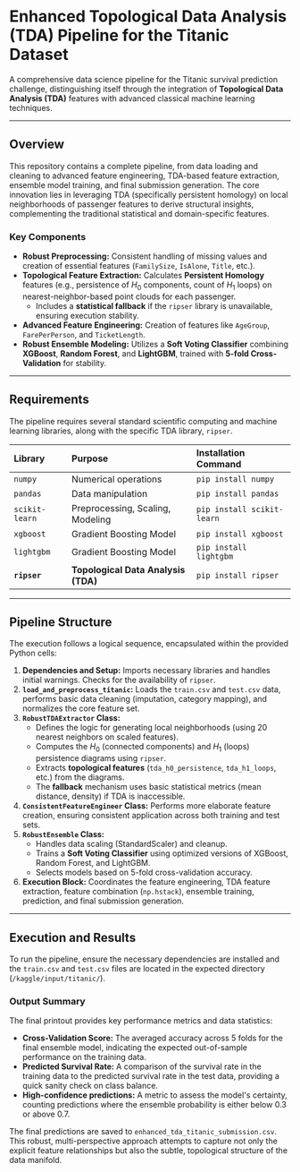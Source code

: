 # Enhanced Topological Data Analysis (TDA) Pipeline for the Titanic Dataset

A comprehensive data science pipeline for the Titanic survival prediction challenge, distinguishing itself through the integration of **Topological Data Analysis (TDA)** features with advanced classical machine learning techniques.

---

## Overview

This repository contains a complete pipeline, from data loading and cleaning to advanced feature engineering, TDA-based feature extraction, ensemble model training, and final submission generation. The core innovation lies in leveraging TDA (specifically persistent homology) on local neighborhoods of passenger features to derive structural insights, complementing the traditional statistical and domain-specific features.

### Key Components

* **Robust Preprocessing:** Consistent handling of missing values and creation of essential features (`FamilySize`, `IsAlone`, `Title`, etc.).
* **Topological Feature Extraction:** Calculates **Persistent Homology** features (e.g., persistence of $H_0$ components, count of $H_1$ loops) on nearest-neighbor-based point clouds for each passenger.
    * Includes a **statistical fallback** if the `ripser` library is unavailable, ensuring execution stability.
* **Advanced Feature Engineering:** Creation of features like `AgeGroup`, `FarePerPerson`, and `TicketLength`.
* **Robust Ensemble Modeling:** Utilizes a **Soft Voting Classifier** combining **XGBoost**, **Random Forest**, and **LightGBM**, trained with **5-fold Cross-Validation** for stability.

---

## Requirements

The pipeline requires several standard scientific computing and machine learning libraries, along with the specific TDA library, `ripser`.

| Library | Purpose | Installation Command |
| :--- | :--- | :--- |
| `numpy` | Numerical operations | `pip install numpy` |
| `pandas` | Data manipulation | `pip install pandas` |
| `scikit-learn` | Preprocessing, Scaling, Modeling | `pip install scikit-learn` |
| `xgboost` | Gradient Boosting Model | `pip install xgboost` |
| `lightgbm` | Gradient Boosting Model | `pip install lightgbm` |
| **`ripser`** | **Topological Data Analysis (TDA)** | `pip install ripser` |

---

## Pipeline Structure

The execution follows a logical sequence, encapsulated within the provided Python cells:

1.  **Dependencies and Setup:** Imports necessary libraries and handles initial warnings. Checks for the availability of `ripser`.
2.  **`load_and_preprocess_titanic`:** Loads the `train.csv` and `test.csv` data, performs basic data cleaning (imputation, category mapping), and normalizes the core feature set.
3.  **`RobustTDAExtractor` Class:**
    * Defines the logic for generating local neighborhoods (using 20 nearest neighbors on scaled features).
    * Computes the $H_0$ (connected components) and $H_1$ (loops) persistence diagrams using `ripser`.
    * Extracts **topological features** (`tda_h0_persistence`, `tda_h1_loops`, etc.) from the diagrams.
    * The **fallback** mechanism uses basic statistical metrics (mean distance, density) if TDA is inaccessible.
4.  **`ConsistentFeatureEngineer` Class:** Performs more elaborate feature creation, ensuring consistent application across both training and test sets.
5.  **`RobustEnsemble` Class:**
    * Handles data scaling (StandardScaler) and cleanup.
    * Trains a **Soft Voting Classifier** using optimized versions of XGBoost, Random Forest, and LightGBM.
    * Selects models based on 5-fold cross-validation accuracy.
6.  **Execution Block:** Coordinates the feature engineering, TDA feature extraction, feature combination (`np.hstack`), ensemble training, prediction, and final submission generation.

---

## Execution and Results

To run the pipeline, ensure the necessary dependencies are installed and the `train.csv` and `test.csv` files are located in the expected directory (`/kaggle/input/titanic/`).

### Output Summary

The final printout provides key performance metrics and data statistics:

* **Cross-Validation Score:** The averaged accuracy across 5 folds for the final ensemble model, indicating the expected out-of-sample performance on the training data.
* **Predicted Survival Rate:** A comparison of the survival rate in the training data to the predicted survival rate in the test data, providing a quick sanity check on class balance.
* **High-confidence predictions:** A metric to assess the model's certainty, counting predictions where the ensemble probability is either below $0.3$ or above $0.7$.

The final predictions are saved to `enhanced_tda_titanic_submission.csv`. This robust, multi-perspective approach attempts to capture not only the explicit feature relationships but also the subtle, topological structure of the data manifold.
